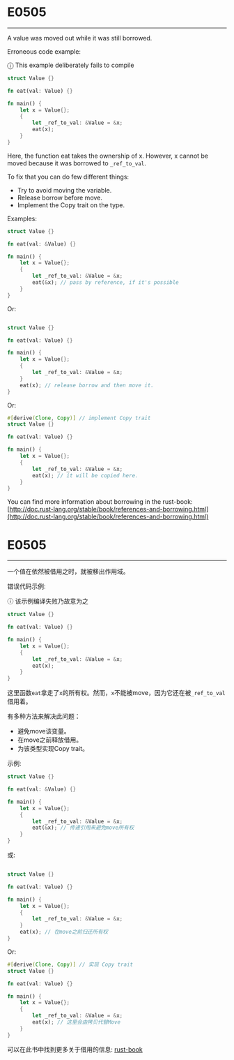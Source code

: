 # E0505

---

A value was moved out while it was still borrowed.

Erroneous code example:

ⓘ This example deliberately fails to compile

```rust
struct Value {}

fn eat(val: Value) {}

fn main() {
    let x = Value{};
    {
        let _ref_to_val: &Value = &x;
        eat(x);
    }
}

```

Here, the function eat takes the ownership of x.
However, x cannot be moved because it was borrowed to `_ref_to_val`.

To fix that you can do few different things:

- Try to avoid moving the variable.
- Release borrow before move.
- Implement the Copy trait on the type.

Examples:

```rust
struct Value {}

fn eat(val: &Value) {}

fn main() {
    let x = Value{};
    {
        let _ref_to_val: &Value = &x;
        eat(&x); // pass by reference, if it's possible
    }
}
```

Or:

```rust

struct Value {}

fn eat(val: Value) {}

fn main() {
    let x = Value{};
    {
        let _ref_to_val: &Value = &x;
    }
    eat(x); // release borrow and then move it.
}
```

Or:

```rust
#[derive(Clone, Copy)] // implement Copy trait
struct Value {}

fn eat(val: Value) {}

fn main() {
    let x = Value{};
    {
        let _ref_to_val: &Value = &x;
        eat(x); // it will be copied here.
    }
}

```

You can find more information about borrowing in the rust-book: [http://doc.rust-lang.org/stable/book/references-and-borrowing.html](http://doc.rust-lang.org/stable/book/references-and-borrowing.html)

# E0505

---

一个值在依然被借用之时，就被移出作用域。


错误代码示例:

ⓘ 该示例编译失败乃故意为之

```rust
struct Value {}

fn eat(val: Value) {}

fn main() {
    let x = Value{};
    {
        let _ref_to_val: &Value = &x;
        eat(x);
    }
}

```

这里函数`eat`拿走了`x`的所有权。然而，`x`不能被move，因为它还在被`_ref_to_val`借用着。

有多种方法来解决此问题：

- 避免move该变量。
- 在move之前释放借用。
- 为该类型实现Copy trait。

示例:

```rust
struct Value {}

fn eat(val: &Value) {}

fn main() {
    let x = Value{};
    {
        let _ref_to_val: &Value = &x;
        eat(&x); // 传递引用来避免move所有权
    }
}
```

或:

```rust

struct Value {}

fn eat(val: Value) {}

fn main() {
    let x = Value{};
    {
        let _ref_to_val: &Value = &x;
    }
    eat(x); // 在move之前归还所有权
}
```

Or:

```rust
#[derive(Clone, Copy)] // 实现 Copy trait
struct Value {}

fn eat(val: Value) {}

fn main() {
    let x = Value{};
    {
        let _ref_to_val: &Value = &x;
        eat(x); // 这里会由拷贝代替Move
    }
}

```

可以在此书中找到更多关于借用的信息: [rust-book](http://doc.rust-lang.org/stable/book/references-and-borrowing.html)
